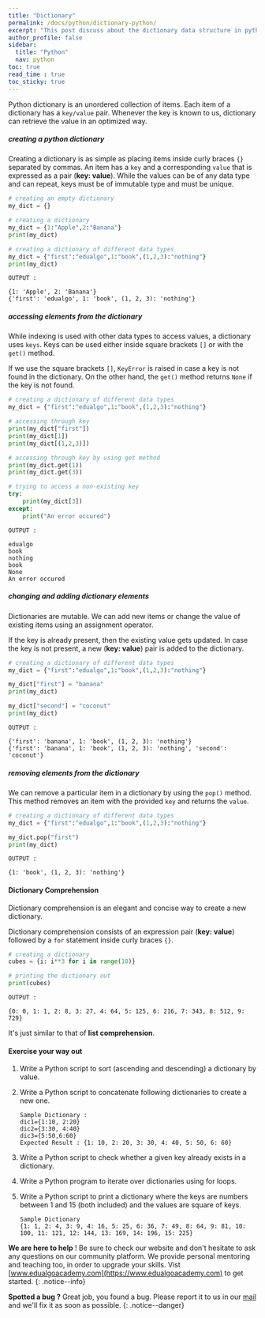 ```yaml
---
title: "Dictionary"
permalink: /docs/python/dictionary-python/
excerpt: "This post discuss about the dictionary data structure in python"
author_profile: false
sidebar:
  title: "Python"
  nav: python
toc: true
read_time : true
toc_sticky: true
---
```


<script type="text/javascript" async
  src="https://cdn.mathjax.org/mathjax/latest/MathJax.js?config=TeX-MML-AM_CHTML">
</script>

Python dictionary is an unordered collection of items. Each item of a dictionary has a `key/value` pair. Whenever the key is known to us, dictionary can retrieve the value in an optimized way.

##### creating a python dictionary

Creating a dictionary is as simple as placing items inside curly braces `{}` separated by commas. An item has a `key` and a corresponding `value` that is expressed as a pair (**key: value**). While the values can be of any data type and can repeat, keys must be of immutable type and must be unique.

```python
# creating an empty dictionary
my_dict = {}

# creating a dictionary
my_dict = {1:"Apple",2:"Banana"}
print(my_dict)

# creating a dictionary of different data types
my_dict = {"first":"edualgo",1:"book",(1,2,3):"nothing"}
print(my_dict)
```

```
OUTPUT :

{1: 'Apple', 2: 'Banana'}
{'first': 'edualgo', 1: 'book', (1, 2, 3): 'nothing'}
```

##### accessing elements from the dictionary

While indexing is used with other data types to access values, a dictionary uses `keys`. Keys can be used either inside square brackets `[]` or with the `get()` method.

If we use the square brackets `[]`, `KeyError` is raised in case a key is not found in the dictionary. On the other hand, the `get()` method returns `None` if the key is not found.

```python
# creating a dictionary of different data types
my_dict = {"first":"edualgo",1:"book",(1,2,3):"nothing"}

# accessing through key
print(my_dict["first"])
print(my_dict[1])
print(my_dict[(1,2,3)])

# accessing through key by using get method
print(my_dict.get(1))
print(my_dict.get(3))

# trying to access a non-existing key 
try:
    print(my_dict[3])
except:
    print("An error occured")
```

```
OUTPUT :

edualgo
book
nothing
book
None
An error occured
```

##### changing and adding dictionary elements

Dictionaries are mutable. We can add new items or change the value of existing items using an assignment operator.

If the key is already present, then the existing value gets updated. In case the key is not present, a new (**key: value**) pair is added to the dictionary.

```python
# creating a dictionary of different data types
my_dict = {"first":"edualgo",1:"book",(1,2,3):"nothing"}

my_dict["first"] = "banana"
print(my_dict)

my_dict["second"] = "coconut"
print(my_dict)
```

```
OUTPUT :

{'first': 'banana', 1: 'book', (1, 2, 3): 'nothing'}
{'first': 'banana', 1: 'book', (1, 2, 3): 'nothing', 'second': 'coconut'}
```

##### removing elements from the dictionary 

We can remove a particular item in a dictionary by using the `pop()` method. This method removes an item with the provided `key` and returns the `value`.

```python
# creating a dictionary of different data types
my_dict = {"first":"edualgo",1:"book",(1,2,3):"nothing"}

my_dict.pop("first")
print(my_dict)
```

```
OUTPUT :

{1: 'book', (1, 2, 3): 'nothing'}
```

#### Dictionary Comprehension

Dictionary comprehension is an elegant and concise way to create a new dictionary.

Dictionary comprehension consists of an expression pair (**key: value**) followed by a `for` statement inside curly braces `{}`.

```python
# creating a dictionary
cubes = {i: i**3 for i in range(10)}

# printing the dictionary out 
print(cubes)
```

```
OUTPUT :

{0: 0, 1: 1, 2: 8, 3: 27, 4: 64, 5: 125, 6: 216, 7: 343, 8: 512, 9: 729}
```

It's just similar to that of **list comprehension**.

#### Exercise your way out

1. Write a Python script to sort (ascending and descending) a dictionary by value.

2. Write a Python script to concatenate following dictionaries to create a new one.

   ```
   Sample Dictionary :
   dic1={1:10, 2:20}
   dic2={3:30, 4:40}
   dic3={5:50,6:60}
   Expected Result : {1: 10, 2: 20, 3: 30, 4: 40, 5: 50, 6: 60}
   ```

3. Write a Python script to check whether a given key already exists in a dictionary. 

4. Write a Python program to iterate over dictionaries using for loops.

5. Write a Python script to print a dictionary where the keys are numbers between 1 and 15 (both included) and the values are square of keys.

   ```
   Sample Dictionary
   {1: 1, 2: 4, 3: 9, 4: 16, 5: 25, 6: 36, 7: 49, 8: 64, 9: 81, 10: 100, 11: 121, 12: 144, 13: 169, 14: 196, 15: 225}
   ```

<i class="fas fa-lightbulb fa-2x"></i> **We are here to help** ! Be sure to check our website and don't hesitate to ask any questions on our community platform. We provide personal mentoring and teaching too, in order to upgrade your skills. Vist [www.edualgoacademy.com](https://www.edualgoacademy.com) to get started.
{: .notice--info}

<i class="fas fa-bug fa-2x"></i> **Spotted a bug ?** Great job, you found a bug. Please report it to us in our [mail](mailto:founder@edualgoacademy.com) and we'll fix it as soon as possible.
{: .notice--danger}